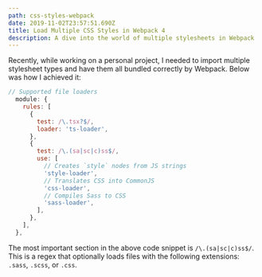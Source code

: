 ```yaml
---
path: css-styles-webpack
date: 2019-11-02T23:57:51.690Z
title: Load Multiple CSS Styles in Webpack 4
description: A dive into the world of multiple stylesheets in Webpack
---
```


Recently, while working on a personal project, I needed to import multiple stylesheet types and have them all bundled correctly by Webpack. Below was how I achieved it:

```js
// Supported file loaders
  module: {
    rules: [
      {
        test: /\.tsx?$/,
        loader: 'ts-loader',
      },
      {
        test: /\.(sa|sc|c)ss$/,
        use: [
          // Creates `style` nodes from JS strings
          'style-loader',
          // Translates CSS into CommonJS
          'css-loader',
          // Compiles Sass to CSS
          'sass-loader',
        ],
      },
    ],
  },
```

The most important section in the above code snippet is `/\.(sa|sc|c)ss$/`. This is a regex that optionally loads files with the following extensions: `.sass`, `.scss`, or `.css`.
